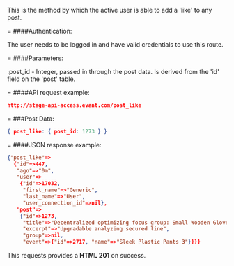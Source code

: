 <!-- --- title: POST /post_likes -->

This is the method by which the active user is able to add a 'like' to any post.

=
####Authentication:

The user needs to be logged in and have valid credentials to use this route.

=
####Parameters:

:post_id - Integer, passed in through the post data. Is derived from the 'id' field on the 'post' table.

=
####API request example:
```json
http://stage-api-access.evant.com/post_like
```

=
###Post Data:
```json
{ post_like: { post_id: 1273 } }
```

=
####JSON response example:

```json
{"post_like"=>
  {"id"=>447,
   "ago"=>"0m",
   "user"=>
    {"id"=>17032,
     "first_name"=>"Generic",
     "last_name"=>"User",
     "user_connection_id"=>nil},
   "post"=>
    {"id"=>1273,
     "title"=>"Decentralized optimizing focus group: Small Wooden Gloves",
     "excerpt"=>"Upgradable analyzing secured line",
     "group"=>nil,
     "event"=>{"id"=>2717, "name"=>"Sleek Plastic Pants 3"}}}}
```

This requests provides a <strong>HTML 201</strong> on success.